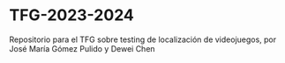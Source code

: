 # TFG-2023-2024
Repositorio para el TFG sobre testing de localización de videojuegos, por José María Gómez Pulido y Dewei Chen
